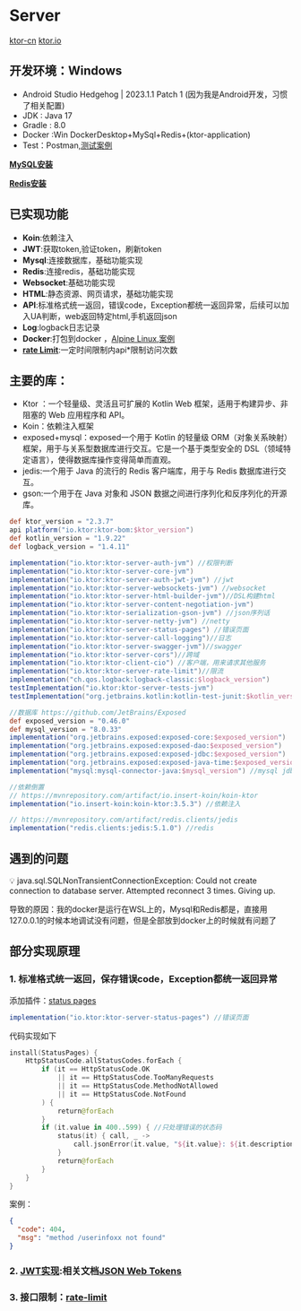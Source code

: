 # Server

[ktor-cn](https://ktor.kotlincn.net)
[ktor.io](https://ktor.io/docs/welcome.html)

## 开发环境：Windows

- Android Studio Hedgehog | 2023.1.1 Patch 1 (因为我是Android开发，习惯了相关配置)
- JDK : Java 17
- Gradle : 8.0
- Docker :Win DockerDesktop+MySql+Redis+(ktor-application)
- Test：Postman,[测试案例](https://dev-jun.postman.co/workspace/Dev1~68c25709-3d9e-4260-897b-a9025e77c641/collection/17982394-68dc2b14-2a73-4d5a-88f1-107c928e0e75?action=share&creator=17982394)

[**MySQL安装**](https://www.runoob.com/mysql/mysql-install.html)

[**Redis安装**](https://www.runoob.com/docker/docker-install-redis.html)

## 已实现功能

- **Koin**:依赖注入
- **JWT**:获取token,验证token，刷新token
- **Mysql**:连接数据库，基础功能实现
- **Redis**:连接redis，基础功能实现
- **Websocket**:基础功能实现
- **HTML**:静态资源、网页请求，基础功能实现
- **API**:标准格式统一返回，错误code，Exception都统一返回异常，后续可以加入UA判断，web返回特定html,手机返回json
- **Log**:logback日志记录
- **Docker**:打包到docker ，[Alpine Linux](https://alpinelinux.org/),[案例](docker)
- **[rate Limit](https://ktor.io/docs/rate-limit.html)**:一定时间限制内api*限制访问次数

## 主要的库：

- Ktor ：一个轻量级、灵活且可扩展的 Kotlin Web 框架，适用于构建异步、非阻塞的 Web 应用程序和 API。
- Koin：依赖注入框架
- exposed+mysql：exposed一个用于 Kotlin 的轻量级 ORM（对象关系映射）框架，用于与关系型数据库进行交互。它是一个基于类型安全的 DSL（领域特定语言），使得数据库操作变得简单而直观。
- jedis:一个用于 Java 的流行的 Redis 客户端库，用于与 Redis 数据库进行交互。
- gson:一个用于在 Java 对象和 JSON 数据之间进行序列化和反序列化的开源库。

```groovy
def ktor_version = "2.3.7"
api platform("io.ktor:ktor-bom:$ktor_version")
def kotlin_version = "1.9.22"
def logback_version = "1.4.11"

implementation("io.ktor:ktor-server-auth-jvm") //权限判断
implementation("io.ktor:ktor-server-core-jvm")
implementation("io.ktor:ktor-server-auth-jwt-jvm") //jwt
implementation("io.ktor:ktor-server-websockets-jvm") //websocket
implementation("io.ktor:ktor-server-html-builder-jvm")//DSL构建html
implementation("io.ktor:ktor-server-content-negotiation-jvm")
implementation("io.ktor:ktor-serialization-gson-jvm") //json序列话
implementation("io.ktor:ktor-server-netty-jvm") //netty
implementation("io.ktor:ktor-server-status-pages") //错误页面
implementation("io.ktor:ktor-server-call-logging")//日志
implementation("io.ktor:ktor-server-swagger-jvm")//swagger
implementation("io.ktor:ktor-server-cors")//跨域
implementation("io.ktor:ktor-client-cio") //客户端，用来请求其他服务
implementation("io.ktor:ktor-server-rate-limit")//限流
implementation("ch.qos.logback:logback-classic:$logback_version")
testImplementation("io.ktor:ktor-server-tests-jvm")
testImplementation("org.jetbrains.kotlin:kotlin-test-junit:$kotlin_version")

//数据库 https://github.com/JetBrains/Exposed
def exposed_version = "0.46.0"
def mysql_version = "8.0.33"
implementation("org.jetbrains.exposed:exposed-core:$exposed_version")
implementation("org.jetbrains.exposed:exposed-dao:$exposed_version")
implementation("org.jetbrains.exposed:exposed-jdbc:$exposed_version")
implementation("org.jetbrains.exposed:exposed-java-time:$exposed_version")
implementation("mysql:mysql-connector-java:$mysql_version") //mysql jdbc

//依赖倒置
// https://mvnrepository.com/artifact/io.insert-koin/koin-ktor
implementation("io.insert-koin:koin-ktor:3.5.3") //依赖注入

// https://mvnrepository.com/artifact/redis.clients/jedis
implementation("redis.clients:jedis:5.1.0") //redis

```

## 遇到的问题

<aside>
💡 java.sql.SQLNonTransientConnectionException: Could not create connection to database server. Attempted reconnect 3 times. Giving up.
</aside>

导致的原因：我的docker是运行在WSL上的，Mysql和Redis都是，直接用127.0.0.1的时候本地调试没有问题，但是全部放到docker上的时候就有问题了

## 部分实现原理

### 1. 标准格式统一返回，保存错误code，Exception都统一返回异常

添加插件：[status pages](https://ktor.io/docs/status-pages.html)

```groovy
implementation("io.ktor:ktor-server-status-pages") //错误页面
```

代码实现如下

```kotlin
install(StatusPages) {
    HttpStatusCode.allStatusCodes.forEach {
        if (it == HttpStatusCode.OK
            || it == HttpStatusCode.TooManyRequests
            || it == HttpStatusCode.MethodNotAllowed
            || it == HttpStatusCode.NotFound
        ) {
            return@forEach
        }
        if (it.value in 400..599) { //只处理错误的状态码
            status(it) { call, _ ->
                call.jsonError(it.value, "${it.value}: ${it.description}")
            }
            return@forEach
        }
    }
}
```

案例：

```json
{
  "code": 404,
  "msg": "method /userinfoxx not found"
}
```

### 2. [JWT实现](doc/JWT%E5%AE%9E%E7%8E%B0.MD):相关文档[JSON Web Tokens](https://ktor.io/docs/3.0.0-beta-1/jwt.html)

### 3. 接口限制：[rate-limit](https://ktor.io/docs/rate-limit.html)

